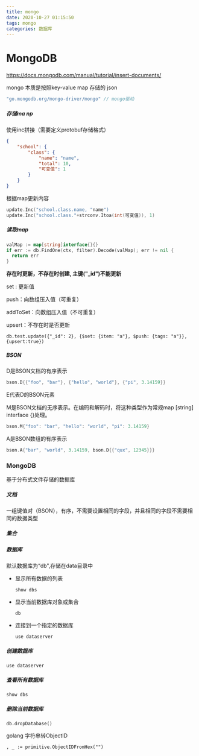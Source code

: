 ```yaml
---
title: mongo
date: 2020-10-27 01:15:50
tags: mongo
categories: 数据库
---
```


# MongoDB

https://docs.mongodb.com/manual/tutorial/insert-documents/

mongo 本质是按照key-value map 存储的 json

```go
"go.mongodb.org/mongo-driver/mongo" // mongo驱动
```

##### 存储ma np

使用inc拼接（需要定义protobuf存储格式）

```json
{
    "school": {
        "class": {
            "name": "name",
            "total": 10,
            "可变值": 1
        }
    }
}
```

根据map更新内容


```go
update.Inc("school.class.name, "name")
update.Inc("school.class."+strconv.Itoa(int(可变值)), 1)
```

##### 读取map

```go
valMap := map[string]interface{}{}
if err := db.FindOne(ctx, filter).Decode(valMap); err != nil {
  return err
}
```

**存在时更新，不存在时创建, 主键("_id")不能更新**

set : 更新值

push：向数组压入值（可重复）

addToSet：向数组压入值（不可重复）

upsert：不存在时是否更新

```shell
db.test.update({"_id": 2}, {$set: {item: "a"}, $push: {tags: "a"}}, {upsert:true})
```

##### BSON

D是BSON文档的有序表示

```go
bson.D{{"foo", "bar"}, {"hello", "world"}, {"pi", 3.14159}}
```

E代表D的BSON元素

M是BSON文档的无序表示。在编码和解码时，将这种类型作为常规map [string] interface {}处理。

```go
bson.M{"foo": "bar", "hello": "world", "pi": 3.14159}
```

A是BSON数组的有序表示

```go
bson.A{"bar", "world", 3.14159, bson.D{{"qux", 12345}}}
```


### MongoDB

基于分布式文件存储的数据库

##### 文档

一组键值对（BSON），有序，不需要设置相同的字段，并且相同的字段不需要相同的数据类型

##### 集合

##### 数据库

默认数据库为“db",存储在data目录中

* 显示所有数据的列表

  ```shell
  show dbs
  ```

* 显示当前数据库对象或集合

  ```shell
  db
  ```

* 连接到一个指定的数据库

  ```shell
  use dataserver
  ```

##### 创建数据库

```shell
use dataserver
```

##### 查看所有数据库

```shell
show dbs
```

##### 删除当前数据库

```shell
db.dropDatabase()
```

golang 字符串转ObjectID

```
, _ := primitive.ObjectIDFromHex("")
```

